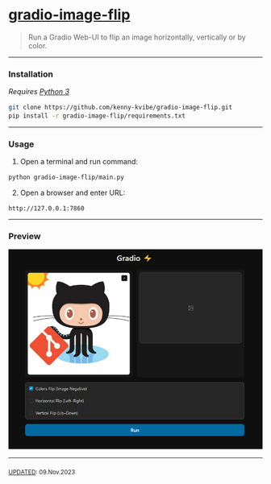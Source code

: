 # [gradio-image-flip](https://github.com/kenny-kvibe/gradio-image-flip)

> Run a Gradio Web-UI to flip an image horizontally, vertically or by color.

---

### Installation

*Requires [Python 3](https://www.python.org/downloads/)*

```sh
git clone https://github.com/kenny-kvibe/gradio-image-flip.git
pip install -r gradio-image-flip/requirements.txt
```

---

### Usage

1. Open a terminal and run command:

```sh
python gradio-image-flip/main.py
```

2. Open a browser and enter URL:

```
http://127.0.0.1:7860
```

---

### Preview

![Preview Image](img/preview.png)

---

<sub><u>UPDATED</u>: 09.Nov.2023</sub>
